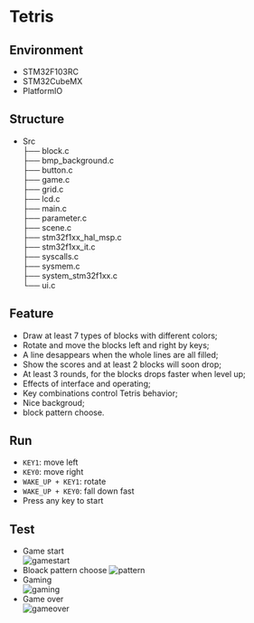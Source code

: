 # Tetris

## Environment

- STM32F103RC
- STM32CubeMX
- PlatformIO

## Structure

- Src  
├── block.c  
├── bmp_background.c  
├── button.c  
├── game.c  
├── grid.c  
├── lcd.c  
├── main.c  
├── parameter.c  
├── scene.c  
├── stm32f1xx_hal_msp.c  
├── stm32f1xx_it.c  
├── syscalls.c  
├── sysmem.c  
├── system_stm32f1xx.c  
└── ui.c  

## Feature

- Draw at least 7 types of blocks with different colors;
- Rotate and move the blocks left and right by keys;
- A line desappears when the whole lines are all filled;
- Show the scores and at least 2 blocks will soon drop;
- At least 3 rounds, for the blocks drops faster when level up;
- Effects of interface and operating;
- Key combinations control Tetris behavior;
- Nice backgroud;
- block pattern choose.

## Run

- `KEY1`: move left
- `KEY0`: move right
- `WAKE_UP + KEY1`: rotate
- `WAKE_UP + KEY0`: fall down fast
- Press any key to start

## Test

- Game start  
  ![gamestart](./images/gamestart.jpg)  
- Bloack pattern choose
  ![pattern](./images/pattern.jpg)  
- Gaming  
  ![gaming](./images/gaming.jpg)  
- Game over  
  ![gameover](./images/gameover.jpg)  
